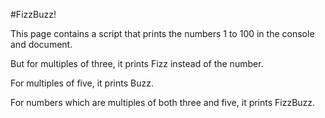 #FizzBuzz!

This page contains a script that prints the numbers 1 to 100 in the console and document. 

But for multiples of three, it prints Fizz instead of the number. 

For multiples of five, it prints Buzz. 

For numbers which are multiples of both three and five, it prints FizzBuzz.
